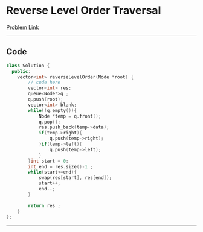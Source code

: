 # Reverse Level Order Traversal

[Problem Link](https://www.geeksforgeeks.org/problems/reverse-level-order-traversal/1)

---
## Code

```cpp
class Solution {
  public:
    vector<int> reverseLevelOrder(Node *root) {
        // code here
        vector<int> res;
        queue<Node*>q ;
        q.push(root);
        vector<int> blank;
        while(!q.empty()){
            Node *temp = q.front();
            q.pop();
            res.push_back(temp->data);
            if(temp->right){
                q.push(temp->right);
            }if(temp->left){
                q.push(temp->left);
            }
        }int start = 0;
        int end = res.size()-1 ;
        while(start<=end){
            swap(res[start], res[end]);
            start++;
            end--;
        }
        
        return res ;
    }
};

```
---
